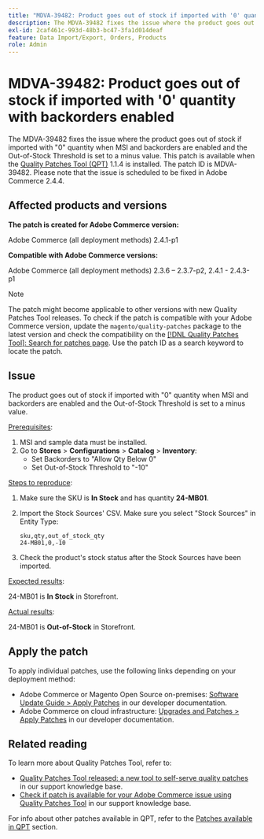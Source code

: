 ```yaml
---
title: "MDVA-39482: Product goes out of stock if imported with '0' quantity with backorders enabled"
description: The MDVA-39482 fixes the issue where the product goes out of stock if imported with "0" quantity when MSI and backorders are enabled and the Out-of-Stock Threshold is set to a minus value. This patch is available when the [Quality Patches Tool (QPT)](https://devdocs.magento.com/guides/v2.4/comp-mgr/patching.html#mqp) 1.1.4 is installed. The patch ID is MDVA-39482. Please note that the issue is scheduled to be fixed in Adobe Commerce 2.4.4.
exl-id: 2caf461c-993d-48b3-bc47-3fa1d014deaf
feature: Data Import/Export, Orders, Products
role: Admin
---
```

# MDVA-39482: Product goes out of stock if imported with '0' quantity with backorders enabled

The MDVA-39482 fixes the issue where the product goes out of stock if imported with "0" quantity when MSI and backorders are enabled and the Out-of-Stock Threshold is set to a minus value. This patch is available when the [Quality Patches Tool (QPT)](https://devdocs.magento.com/guides/v2.4/comp-mgr/patching.html#mqp) 1.1.4 is installed. The patch ID is MDVA-39482. Please note that the issue is scheduled to be fixed in Adobe Commerce 2.4.4.

## Affected products and versions

**The patch is created for Adobe Commerce version:**

Adobe Commerce (all deployment methods) 2.4.1-p1

**Compatible with Adobe Commerce versions:**

Adobe Commerce (all deployment methods) 2.3.6 &ndash;  2.3.7-p2, 2.4.1 - 2.4.3-p1

>[!NOTE]
>
>The patch might become applicable to other versions with new Quality Patches Tool releases. To check if the patch is compatible with your Adobe Commerce version, update the `magento/quality-patches` package to the latest version and check the compatibility on the [[!DNL Quality Patches Tool]: Search for patches page](https://experienceleague.adobe.com/en/docs/commerce-knowledge-base/kb/announcements/commerce-announcements/magento-quality-patches-released-new-tool-to-self-serve-quality-patches). Use the patch ID as a search keyword to locate the patch.

## Issue

The product goes out of stock if imported with "0" quantity when MSI and backorders are enabled and the Out-of-Stock Threshold is set to a minus value.

<u>Prerequisites</u>:

1. MSI and sample data must be installed.
1. Go to **Stores** > **Configurations** > **Catalog** > **Inventory**:
    * Set Backorders to "Allow Qty Below 0"
    * Set Out-of-Stock Threshold to "-10"

<u>Steps to reproduce</u>:

1. Make sure the SKU is **In Stock** and has quantity **24-MB01**.
1. Import the Stock Sources' CSV. Make sure you select "Stock Sources" in Entity Type:

    ```code panel
    sku,qty,out_of_stock_qty
    24-MB01,0,-10
    ```
    
1. Check the product's stock status after the Stock Sources have been imported.

<u>Expected results</u>:

24-MB01 is **In Stock** in Storefront.

<u>Actual results</u>:

24-MB01 is **Out-of-Stock** in Storefront.

## Apply the patch

To apply individual patches, use the following links depending on your deployment method:

* Adobe Commerce or Magento Open Source on-premises: [Software Update Guide > Apply Patches](https://devdocs.magento.com/guides/v2.4/comp-mgr/patching/mqp.html) in our developer documentation.
* Adobe Commerce on cloud infrastructure: [Upgrades and Patches > Apply Patches](https://devdocs.magento.com/cloud/project/project-patch.html) in our developer documentation.

## Related reading

To learn more about Quality Patches Tool, refer to:

* [Quality Patches Tool released: a new tool to self-serve quality patches](https://experienceleague.adobe.com/en/docs/commerce-knowledge-base/kb/announcements/commerce-announcements/magento-quality-patches-released-new-tool-to-self-serve-quality-patches) in our support knowledge base.
* [Check if patch is available for your Adobe Commerce issue using Quality Patches Tool](/help/support-tools/patches-available-in-qpt-tool/check-patch-for-magento-issue-with-magento-quality-patches.md) in our support knowledge base.

For info about other patches available in QPT, refer to the [Patches available in QPT](https://support.magento.com/hc/en-us/sections/360010506631-Patches-available-in-QPT-tool-) section.
